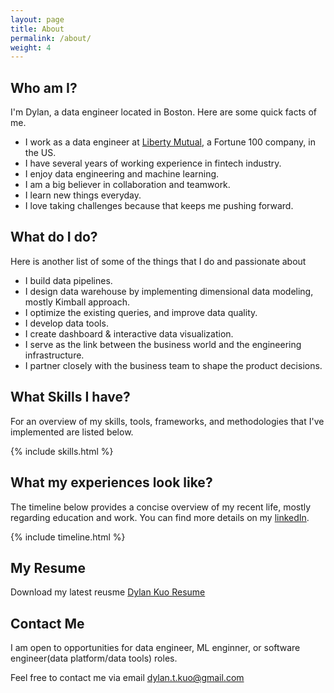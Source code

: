 ```yaml
---
layout: page
title: About
permalink: /about/
weight: 4
---
```


## Who am I?

I'm Dylan, a data engineer located in Boston. Here are some quick facts of me.

- I work as a data engineer at [Liberty Mutual](https://www.libertymutual.com), a Fortune 100 company, in the US.
- I have several years of working experience in fintech industry.
- I enjoy data engineering and machine learning.
- I am a big believer in collaboration and teamwork.
- I learn new things everyday.
- I love taking challenges because that keeps me pushing forward.

## What do I do?

Here is another list of some of the things that I do and passionate about

- I build data pipelines.
- I design data warehouse by implementing dimensional data modeling, mostly Kimball approach.
- I optimize the existing queries, and improve data quality.
- I develop data tools. 
- I create dashboard & interactive data visualization.
- I serve as the link between the business world and the engineering infrastructure.
- I partner closely with the business team to shape the product decisions.

## What Skills I have?

For an overview of my skills, tools, frameworks, and methodologies that I've implemented are listed below.

{% include skills.html %}

## What my experiences look like?

The timeline below provides a concise overview of my recent life, mostly regarding education and work. You can find more details on my [linkedIn](https://www.linkedin.com/in/dylankuo/).

<div class="row">
{% include timeline.html %}
</div>

## My Resume
Download my latest reusme [Dylan Kuo Resume](https://drive.google.com/file/d/1w-rvMqR-AE3u-7_UOvQxrNsNXI6amhRL/view?usp=sharing)


## Contact Me

I am open to opportunities for data engineer, ML enginner, or software engineer(data platform/data tools) roles.

Feel free to contact me via email [dylan.t.kuo@gmail.com](mailto:dylan.t.kuo@gmail.com)
